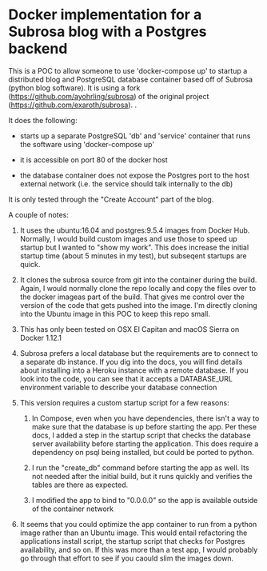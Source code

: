 # Docker implementation for a Subrosa blog with a Postgres backend

This is a POC to allow someone to use 'docker-compose up' to startup a distributed blog and PostgreSQL database container based off
of Subrosa (python blog software). It is using a fork (https://github.com/ayohrling/subrosa) of the original project (https://github.com/exaroth/subrosa).
. 

It does the following:

- starts up a separate PostgreSQL 'db' and 'service' container that runs the software using 'docker-compose up'

- it is accessible on port 80 of the docker host

- the database container does not expose the Postgres port to the host external network (i.e. the service should talk internally to the db)

It is only tested through the "Create Account" part of the blog.

A couple of notes:

  1) It uses the ubuntu:16.04 and postgres:9.5.4 images from Docker Hub.  Normally, I would build custom images and use those to speed up startup but I wanted to "show my work".  This does increase the initial startup time (about 5 minutes in my test), but subseqent startups are quick.
  
  2) It clones the subrosa source from git into the container during the build.  Again, I would normally clone the repo locally and copy the files over to the docker imageas part of the build. That gives me control over the version of the code that gets pushed into the image.  I'm directly cloning into the Ubuntu image in this POC to keep this repo small.
  
  3) This has only been tested on OSX El Capitan and macOS Sierra on Docker 1.12.1

  4) Subrosa prefers a local database but the requirements are to connect to a separate db instance. If you dig into the docs, you will find details about installing into a Heroku instance with a remote database.  If you look into the code, you can see that it accepts a DATABASE_URL environment variable to describe your database connection

  5) This version requires a custom startup script for a few reasons:
  
        1)  In Compose, even when you have dependencies, there isn't a way to make sure that the database is up before starting the app.  Per these docs, I added a step in the startup script that checks the database server availability before starting the application.  This does require a dependency on psql being installed, but could be ported to python.

        2) I run the "create_db" command before starting the app as well.  Its not needed after the initial build, but it runs quickly and verifies the tables are there as expected.

        3) I modified the app  to bind to "0.0.0.0" so the app is available outside of the container network

  6) It seems that you could optimize the app container to run from a python image rather than an Ubuntu image.  This would entail refactoring the applications install script, the startup script that checks for Postgres availability, and so on.  If this was more than a test app, I would probably go through that effort to see if you caould slim the images down.
  
